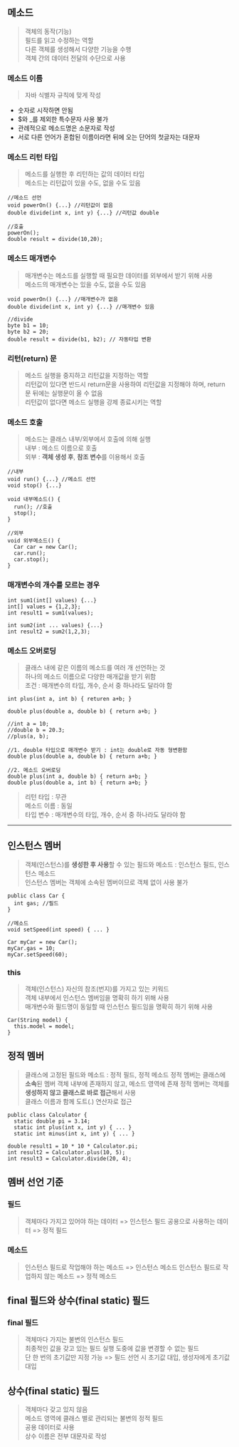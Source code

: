 ## 메소드
> 객체의 동작(기능)  
> 필드를 읽고 수정하는 역할  
> 다른 객체를 생성해서 다양한 기능을 수행  
> 객체 간의 데이터 전달의 수단으로 사용  

### 메소드 이름
> 자바 식별자 규칙에 맞게 작성
- 숫자로 시작하면 안됨
- $와 _를 제외한 특수문자 사용 불가
- 관례적으로 메소드명은 소문자로 작성
- 서로 다른 언어가 혼합된 이름이라면 뒤에 오는 단어의 첫글자는 대문자

### 메소드 리턴 타입
> 메소드를 실행한 후 리턴하는 값의 데이터 타입  
> 메소드는 리턴값이 있을 수도, 없을 수도 있음
```
//메소드 선언
void powerOn() {...} //리턴값이 없음
double divide(int x, int y) {...} //리턴값 double
```
```
//호출
powerOn();
double result = divide(10,20);
```

### 메소드 매개변수
> 매개변수는 메소드를 실행할 때 필요한 데이터를 외부에서 받기 위해 사용  
> 메소드의 매개변수는 있을 수도, 없을 수도 있음
```
void powerOn() {...} //매개변수가 없음
double divide(int x, int y) {...} //매개변수 있음
```
```
//divide
byte b1 = 10;
byte b2 = 20;
double result = divide(b1, b2); // 자동타입 변환
```

### 리턴(return) 문
> 메소드 실행을 중지하고 리턴값을 지정하는 역할  
> 리턴값이 있다면 반드시 return문을 사용하여 리턴값을 지정해야 하며, return 문 뒤에는 실행문이 올 수 없음  
> 리턴값이 없다면 메소드 실행을 강제 종료시키는 역할

### 메소드 호출
> 메소드는 클래스 내부/외부에서 호출에 의해 실행  
> 내부 : 메소드 이름으로 호출  
> 외부 : **객체 생성 후**, **참조 변수**를 이용해서 호출
```
//내부
void run() {...} //메소드 선언
void stop() {...}

void 내부메소드() {
  run(); //호출
  stop();
}

//외부
void 외부메소드() {
  Car car = new Car();
  car.run();
  car.stop();
}
```

### 매개변수의 개수를 모르는 경우
```
int sum1(int[] values) {...}
int[] values = {1,2,3};
int result1 = sum1(values);

int sum2(int ... values) {...}
int result2 = sum2(1,2,3);
```

### 메소드 오버로딩
> 클래스 내에 같은 이름의 메소드를 여러 개 선언하는 것  
> 하나의 메소드 이름으로 다양한 매개값을 받기 위함  
> 조건 : 매개변수의 타입, 개수, 순서 중 하나라도 달라야 함
```
int plus(int a, int b) { returen a+b; }

double plus(double a, double b) { return a+b; }
```
```
//int a = 10;  
//double b = 20.3;  
//plus(a, b);

//1. double 타입으로 매개변수 받기 : int는 double로 자동 형변환함
double plus(double a, double b) { return a+b; }

//2. 메소드 오버로딩
double plus(int a, double b) { return a+b; }
double plus(double a, int b) { return a+b; }
```
> 리턴 타입 : 무관  
> 메소드 이름 : 동일  
> 타입 변수 : 매개변수의 타입, 개수, 순서 중 하나라도 달라야 함

---

## 인스턴스 멤버
> 객체(인스턴스)를 **생성한 후 사용**할 수 있는 필드와 메소드 : 인스턴스 필드, 인스턴스 메소드  
> 인스턴스 멤버는 객체에 소속된 멤버이므로 객체 없이 사용 불가
```
public class Car {
  int gas; //필드
}

//메소드
void setSpeed(int speed) { ... }
```
```
Car myCar = new Car();
myCar.gas = 10;
myCar.setSpeed(60);
```

### this
> 객체(인스턴스) 자신의 참조(번지)를 가지고 있는 키워드  
> 객체 내부에서 인스턴스 멤버임을 명확히 하기 위해 사용  
> 매개변수와 필드명이 동일할 때 인스턴스 필드임을 명확히 하기 위해 사용
```
Car(String model) {
  this.model = model;
}
```

## 정적 멤버
> 클래스에 고정된 필드와 메소드 : 정적 필드, 정적 메소드
> 정적 멤버는 클래스에 **소속**된 멤버
> 객체 내부에 존재하지 않고, 메소드 영역에 존재
> 정적 멤버는 객체를 **생성하지 않고 클래스로 바로 접근**해서 사용  
> 클래스 이름과 함께 도트(.) 연산자로 접근
```
public class Calculator {
  static double pi = 3.14;
  static int plus(int x, int y) { ... }
  static int minus(int x, int y) { ... }
```
```
double result1 = 10 * 10 * Calculator.pi;
int result2 = Calculator.plus(10, 5);
int result3 = Calculator.divide(20, 4);
```

## 멤버 선언 기준
### 필드
> 객체마다 가지고 있어야 하는 데이터 => 인스턴스 필드
> 공용으로 사용하는 데이터 => 정적 필드
### 메소드
> 인스턴스 필드로 작업해야 하는 메소드 => 인스턴스 메소드
> 인스턴스 필드로 작업하지 않는 메소드 => 정적 메소드

## final 필드와 상수(final static) 필드
### final 필드
> 객체마다 가지는 불변의 인스턴스 필드  
> 최종적인 값을 갖고 있는 필드 
> 실행 도중에 값을 변경할 수 없는 필드  
> 단 한 번의 초기값만 지정 가능 => 필드 선언 시 초기값 대입, 생성자에게 초기값 대입

## 상수(final static) 필드
> 객체마다 갖고 있지 않음  
> 메소드 영역에 클래스 별로 관리되는 불변의 정적 필드  
> 공용 데이터로 사용  
> 상수 이름은 전부 대문자로 작성
